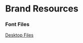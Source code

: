 # Brand Resources

### Font Files

[Desktop Files](https://wiki.ysdn2018.com/files/haas_desktop.zip)

